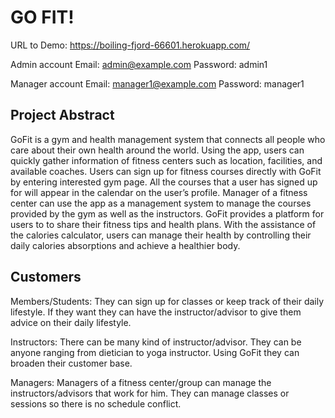 # GO FIT!

URL to Demo: https://boiling-fjord-66601.herokuapp.com/

 Admin account 
  Email:    admin@example.com
  Password: admin1 

 Manager account
  Email:    manager1@example.com
  Password: manager1
  
## Project Abstract

GoFit is a gym and health management system that connects all people who care about their own health around the world. Using the app, users can quickly gather information of fitness centers such as location, facilities, and available coaches. Users can sign up for fitness courses directly with GoFit by entering interested gym page. All the courses that a user has signed up for will appear in the calendar on the user’s profile. Manager of a fitness center can use the app as a management system to manage the courses provided by the gym as well as the instructors. GoFit provides a platform for users to to share their fitness tips and health plans. With the assistance of the calories calculator, users can manage their health by controlling their daily calories absorptions and achieve a healthier body.


## Customers

Members/Students: They can sign up for classes or keep track of their daily lifestyle. If they want they can have the instructor/advisor to give them advice on their daily lifestyle.


Instructors: There can be many kind of instructor/advisor. They can be anyone ranging from dietician to yoga instructor. Using GoFit they can broaden their customer base.
 

Managers: Managers of a fitness center/group can manage the instructors/advisors that work for him. They can manage classes or sessions so there is no schedule conflict. 
